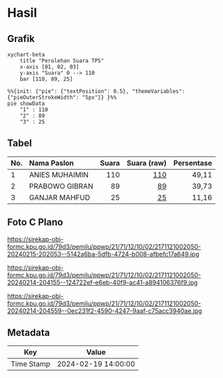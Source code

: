 # Hasil

## Grafik

```mermaid
xychart-beta
    title "Perolehan Suara TPS"
    x-axis [01, 02, 03]
    y-axis "Suara" 0 --> 110
    bar [110, 89, 25]
```

```mermaid
%%{init: {"pie": {"textPosition": 0.5}, "themeVariables": {"pieOuterStrokeWidth": "5px"}} }%%
pie showData
    "1" : 110
    "2" : 89
    "3" : 25
```

## Tabel

| No. | Nama Paslon    | Suara | Suara (raw) | Persentase |
|:--- |:-------------- | -----:| -----------:| ----------:|
| 1   | ANIES MUHAIMIN | 110   | [110][p-1]  | 49,11      |
| 2   | PRABOWO GIBRAN | 89    | [89][p-2]   | 39,73      |
| 3   | GANJAR MAHFUD  | 25    | [25][p-3]   | 11,16      |


[p-1]: https://github.com/gigit-pemilu/pemilu-2024-21-kepulauan-riau/blob/main/pilpres/hitung-suara/sub/21-kepulauan-riau/sub/71-kota-batam/sub/12-batu-aji/sub/1002-buliang/sub/050-tps/sub/paslon-1.txt
[p-2]: https://github.com/gigit-pemilu/pemilu-2024-21-kepulauan-riau/blob/main/pilpres/hitung-suara/sub/21-kepulauan-riau/sub/71-kota-batam/sub/12-batu-aji/sub/1002-buliang/sub/050-tps/sub/paslon-2.txt
[p-3]: https://github.com/gigit-pemilu/pemilu-2024-21-kepulauan-riau/blob/main/pilpres/hitung-suara/sub/21-kepulauan-riau/sub/71-kota-batam/sub/12-batu-aji/sub/1002-buliang/sub/050-tps/sub/paslon-3.txt

## Foto C Plano

https://sirekap-obj-formc.kpu.go.id/79d3/pemilu/ppwp/21/71/12/10/02/2171121002050-20240215-202053--5142a6ba-5dfb-4724-b008-afbefc17a649.jpg

https://sirekap-obj-formc.kpu.go.id/79d3/pemilu/ppwp/21/71/12/10/02/2171121002050-20240214-204155--124722ef-e6eb-40f9-ac41-a894106376f9.jpg

https://sirekap-obj-formc.kpu.go.id/79d3/pemilu/ppwp/21/71/12/10/02/2171121002050-20240214-204559--0ec231f2-4590-4247-9aaf-c75acc3940ae.jpg


## Metadata

| Key        | Value               |
| ---------- | ------------------- |
| Time Stamp | 2024-02-19 14:00:00 |



